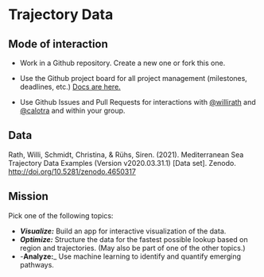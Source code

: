 # Trajectory Data

## Mode of interaction

- Work in a Github repository. Create a new one or fork this one.

- Use the Github project board for all project management (milestones, deadlines, etc.) [Docs are here.](https://docs.github.com/en/github/managing-your-work-on-github/about-project-boards)

- Use Github Issues and Pull Requests for interactions with [@willirath](https://github.com/willirath) and [@calotra](https://github.com/calotra) and within your group.

## Data

Rath, Willi, Schmidt, Christina, & Rühs, Siren. (2021). Mediterranean Sea Trajectory Data Examples (Version v2020.03.31.1) [Data set]. Zenodo. http://doi.org/10.5281/zenodo.4650317

## Mission

Pick one of the following topics:

- _**Visualize:**_ Build an app for interactive visualization of the data.
- _**Optimize:**_ Structure the data for the fastest possible lookup based on region and trajectories. (May also be part of one of the other topics.)
- -**Analyze:**_ Use machine learning to identify and quantify emerging pathways.
